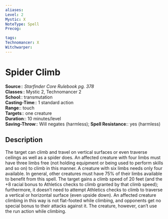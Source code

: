 ```yaml
---
aliases: 
Level: 2
Mystic: X
NoteType: Spell
Precog: 

tags: 
Technomancer: X
Witchwarper: 
---
```


# Spider Climb

**Source**:: _Starfinder Core Rulebook pg. 378_  
**Classes**:: Mystic 2, Technomancer 2  
**School**:: transmutation  
**Casting-Time**:: 1 standard action  
**Range**:: touch  
**Targets**:: one creature  
**Duration**:: 10 minutes/level  
**Saving-Throw**:: Will negates (harmless);
**Spell Resistance**:: yes (harmless)

## Description

The target can climb and travel on vertical surfaces or even traverse ceilings as well as a spider does. An affected creature with four limbs must have three limbs free (not holding equipment or being used to perform skills and so on) to climb in this manner. A creature with six limbs needs only four available. In general, other creatures must have 75% of their limbs available to benefit from this spell. The target gains a climb speed of 20 feet (and the +8 racial bonus to Athletics checks to climb granted by that climb speed); furthermore, it doesn’t need to attempt Athletics checks to climb to traverse a vertical or horizontal surface (even upside down). An affected creature climbing in this way is not flat-footed while climbing, and opponents get no special bonus to their attacks against it. The creature, however, can’t use the run action while climbing.
